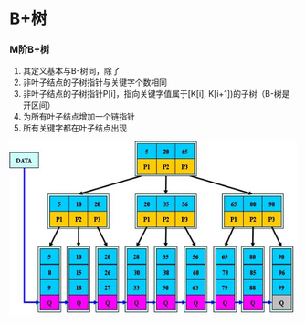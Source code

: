 # B+树

### M阶B+树

1. 其定义基本与B-树同，除了
2. 非叶子结点的子树指针与关键字个数相同
3. 非叶子结点的子树指针P\[i\]，指向关键字值属于\[K\[i\], K\[i+1\]\)的子树（B-树是开区间）
4. 为所有叶子结点增加一个链指针
5. 所有关键字都在叶子结点出现

![](../../.gitbook/assets/image%20%2868%29.png)

